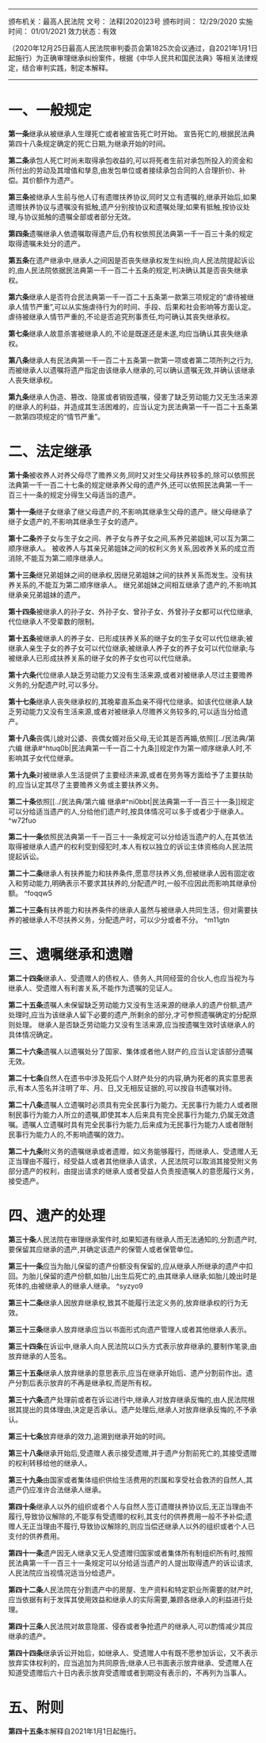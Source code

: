  ___
 颁布机关：最高人民法院
文号： 法释[2020]23号
颁布时间： 12/29/2020
实施时间： 01/01/2021
效力状态：有效

（2020年12月25日最高人民法院审判委员会第1825次会议通过，自2021年1月1日起施行）为正确审理继承纠纷案件，根据《中华人民共和国民法典》等相关法律规定，结合审判实践，制定本解释。
___

# 一、一般规定

**第一条**继承从被继承人生理死亡或者被宣告死亡时开始。
宣告死亡的,根据民法典第四十八条规定确定的死亡日期,为继承开始的时间。

**第二条**承包人死亡时尚未取得承包收益的,可以将死者生前对承包所投入的资金和所付出的劳动及其增值和孳息,由发包单位或者接续承包合同的人合理折价、补偿。其价额作为遗产。

**第三条**被继承人生前与他人订有遗赠扶养协议,同时又立有遗嘱的,继承开始后,如果遗赠扶养协议与遗嘱没有抵触,遗产分别按协议和遗嘱处理;如果有抵触,按协议处理,与协议抵触的遗嘱全部或者部分无效。

**第四条**遗嘱继承人依遗嘱取得遗产后,仍有权依照民法典第一千一百三十条的规定取得遗嘱未处分的遗产。

**第五条**在遗产继承中,继承人之间因是否丧失继承权发生纠纷,向人民法院提起诉讼的,由人民法院依据民法典第一千一百二十五条的规定,判决确认其是否丧失继承权。

**第六条**继承人是否符合民法典第一千一百二十五条第一款第三项规定的“虐待被继承人情节严重”,可以从实施虐待行为的时间、手段、后果和社会影响等方面认定。
虐待被继承人情节严重的,不论是否追究刑事责任,均可确认其丧失继承权。

**第七条**继承人故意杀害被继承人的,不论是既遂还是未遂,均应当确认其丧失继承权。

**第八条**继承人有民法典第一千一百二十五条第一款第一项或者第二项所列之行为,而被继承人以遗嘱将遗产指定由该继承人继承的,可以确认遗嘱无效,并确认该继承人丧失继承权。

**第九条**继承人伪造、篡改、隐匿或者销毁遗嘱，侵害了缺乏劳动能力又无生活来源的继承人的利益，并造成其生活困难的，应当认定为民法典第一千一百二十五条第一款第四项规定的“情节严重”。

# 二、法定继承

**第十条**被收养人对养父母尽了赡养义务,同时又对生父母扶养较多的,除可以依照民法典第一千一百二十七条的规定继承养父母的遗产外,还可以依照民法典第一千一百三十一条的规定分得生父母适当的遗产。

**第十一条**继子女继承了继父母遗产的,不影响其继承生父母的遗产。继父母继承了继子女遗产的,不影响其继承生子女的遗产。

**第十二条**养子女与生子女之间、养子女与养子女之间,系养兄弟姐妹,可以互为第二顺序继承人。
被收养人与其亲兄弟姐妹之间的权利义务关系,因收养关系的成立而消除,不能互为第二顺序继承人。

**第十三条**继兄弟姐妹之间的继承权,因继兄弟姐妹之间的扶养关系而发生。没有扶养关系的,不能互为第二顺序继承人。
继兄弟姐妹之间相互继承了遗产的,不影响其继承亲兄弟姐妹的遗产。

**第十四条**被继承人的孙子女、外孙子女、曾孙子女、外曾孙子女都可以代位继承,代位继承人不受辈数的限制。

**第十五条**被继承人的养子女、已形成扶养关系的继子女的生子女可以代位继承;被继承人亲生子女的养子女可以代位继承;被继承人养子女的养子女可以代位继承;与被继承人已形成扶养关系的继子女的养子女也可以代位继承。

**第十六条**代位继承人缺乏劳动能力又没有生活来源,或者对被继承人尽过主要赡养义务的,分配遗产时,可以多分。 

**第十七条**继承人丧失继承权的,其晚辈直系血亲不得代位继承。如该代位继承人缺乏劳动能力又没有生活来源,或者对被继承人尽赡养义务较多的,可以适当分给遗产。

**第十八条**丧偶儿媳对公婆、丧偶女婿对岳父母,无论其是否再婚,依照[[../民法典/第六编 继承#^htuq0b|民法典第一千一百二十九条]]规定作为第一顺序继承人时,不影响其子女代位继承。

**第十九条**对被继承人生活提供了主要经济来源,或者在劳务等方面给予了主要扶助的,应当认定其尽了主要赡养义务或主要扶养义务。

**第二十条**依照[[../民法典/第六编 继承#^ni0bbt|民法典第一千一百三十一条]]规定可以分给适当遗产的人,分给他们遗产时,按具体情况可以多于或者少于继承人。 ^w72fuo

**第二十一条**依照民法典第一千一百三十一条规定可以分给适当遗产的人,在其依法取得被继承人遗产的权利受到侵犯时,本人有权以独立的诉讼主体资格向人民法院提起诉讼。

**第二十二条**继承人有扶养能力和扶养条件,愿意尽扶养义务,但被继承人因有固定收入和劳动能力,明确表示不要求其扶养的,分配遗产时,一般不应因此而影响其继承份额。 ^foqqw5

**第二十三条**有扶养能力和扶养条件的继承人虽然与被继承人共同生活，但对需要扶养的被继承人不尽扶养义务，分配遗产时，可以少分或者不分。 ^m11gtn

# 三、遗嘱继承和遗赠

**第二十四条**继承人、受遗赠人的债权人、债务人,共同经营的合伙人,也应当视为与继承人、受遗赠人有利害关系,不能作为遗嘱的见证人。

**第二十五条**遗嘱人未保留缺乏劳动能力又没有生活来源的继承人的遗产份额,遗产处理时,应当为该继承人留下必要的遗产,所剩余的部分,才可参照遗嘱确定的分配原则处理。
继承人是否缺乏劳动能力又没有生活来源,应当按遗嘱生效时该继承人的具体情况确定。

**第二十六条**遗嘱人以遗嘱处分了国家、集体或者他人财产的,应当认定该部分遗嘱无效。

**第二十七条**自然人在遗书中涉及死后个人财产处分的内容,确为死者的真实意思表示,有本人签名并注明了年、月、日,又无相反证据的,可以按自书遗嘱对待。

**第二十八条**遗嘱人立遗嘱时必须具有完全民事行为能力。无民事行为能力人或者限制民事行为能力人所立的遗嘱,即使其本人后来具有完全民事行为能力,仍属无效遗嘱。遗嘱人立遗嘱时具有完全民事行为能力,后来成为无民事行为能力人或者限制民事行为能力人的,不影响遗嘱的效力。

**第二十九条**附义务的遗嘱继承或者遗赠，如义务能够履行，而继承人、受遗赠人无正当理由不履行，经受益人或者其他继承人请求，人民法院可以取消其接受附义务部分遗产的权利，由提出请求的继承人或者受益人负责按遗嘱人的意愿履行义务，接受遗产。

# 四、遗产的处理

**第三十条**人民法院在审理继承案件时,如果知道有继承人而无法通知的,分割遗产时,要保留其应继承的遗产,并确定该遗产的保管人或者保管单位。

**第三十一条**应当为胎儿保留的遗产份额没有保留的,应从继承人所继承的遗产中扣回。为胎儿保留的遗产份额,如胎儿出生后死亡的,由其继承人继承;如胎儿娩出时是死体的,由被继承人的继承人继承。 ^syzyo9

**第三十二条**继承人因放弃继承权,致其不能履行法定义务的,放弃继承权的行为无效。

**第三十三条**继承人放弃继承应当以书面形式向遗产管理人或者其他继承人表示。

**第三十四条**在诉讼中,继承人向人民法院以口头方式表示放弃继承的,要制作笔录,由放弃继承的人签名。

**第三十五条**继承人放弃继承的意思表示,应当在继承开始后、遗产分割前作出。遗产分割后表示放弃的不再是继承权,而是所有权。

**第三十六条**遗产处理前或者在诉讼进行中,继承人对放弃继承反悔的,由人民法院根据其提出的具体理由,决定是否承认。遗产处理后,继承人对放弃继承反悔的,不予承认。

**第三十七条**放弃继承的效力,追溯到继承开始的时间。

**第三十八条**继承开始后,受遗赠人表示接受遗赠,并于遗产分割前死亡的,其接受遗赠的权利转移给他的继承人。

**第三十九条**由国家或者集体组织供给生活费用的烈属和享受社会救济的自然人,其遗产仍应准许合法继承人继承。

**第四十条**继承人以外的组织或者个人与自然人签订遗赠扶养协议后,无正当理由不履行,导致协议解除的,不能享有受遗赠的权利,其支付的供养费用一般不予补偿;遗赠人无正当理由不履行,导致协议解除的,则应当偿还继承人以外的组织或者个人已支付的供养费用。

**第四十一条**遗产因无人继承又无人受遗赠归国家或者集体所有制组织所有时,按照民法典第一千一百三十一条规定可以分给适当遗产的人提出取得遗产的诉讼请求,人民法院应当视情况适当分给遗产。

**第四十二条**人民法院在分割遗产中的房屋、生产资料和特定职业所需要的财产时,应当依据有利于发挥其使用效益和继承人的实际需要,兼顾各继承人的利益进行处理。

**第四十三条**人民法院对故意隐匿、侵吞或者争抢遗产的继承人,可以酌情减少其应继承的遗产。

**第四十四条**继承诉讼开始后，如继承人、受遗赠人中有既不愿参加诉讼，又不表示放弃实体权利的，应当追加为共同原告;继承人已书面表示放弃继承、受遗赠人在知道受遗赠后六十日内表示放弃受遗赠或者到期没有表示的，不再列为当事人。

# 五、附则

**第四十五条**本解释自2021年1月1日起施行。